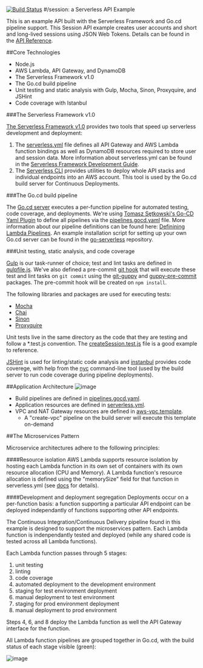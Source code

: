 [![Build Status](https://travis-ci.org/C0k3/session.svg?branch=development)](https://travis-ci.org/C0k3/session)
#/session: a Serverless API Example

This is an example API built with the Serverless Framework and Go.cd pipeline support. This Session API example creates user accounts and short and long-lived sessions using JSON Web Tokens. Details can be found in the [API Reference](api-reference.md).

##Core Technologies

* Node.js
* AWS Lambda, API Gateway, and DynamoDB
* The Serverless Framework v1.0
* The Go.cd build pipeline
* Unit testing and static analysis with Gulp, Mocha, Sinon, Proxyquire, and JSHint
* Code coverage with Istanbul

###The Serverless Framework v1.0

[The Serverless Framework v1.0](https://serverless.com/) provides two tools that speed up serverless development and deployment:

1. The [serverless.yml](serverless.yml) file defines all API Gateway and AWS Lambda function bindings as well as DynamoDB resources required to store user and session data. More information about serverless.yml can be found in the [Serverless Framework Development Guide](https://serverless.com/framework/docs/providers/aws/guide/services/).
2. The [Serverless CLI](https://serverless.com/framework/docs/providers/aws/cli-reference/) provides utilities to deploy whole API stacks and individual endpoints into an AWS account. This tool is used by the Go.cd build server for Continuous Deployments.

###The Go.cd build pipeline

The [Go.cd server](https://www.go.cd/) executes a per-function pipeline for automated testing, code coverage, and deployments. We're using [Tomasz Sętkowski's Go-CD Yaml Plugin](https://github.com/tomzo/gocd-yaml-config-plugin) to define all pipelines via the [pipelines.gocd.yaml](pipelines.gocd.yaml) file. More information about our pipeline definitions can be found here: [Definining Lambda Pipelines](pipelines.md). An example installation script for setting up your own Go.cd server can be found in the [go-serverless](https://github.com/C0k3/go-serverless) repository.

###Unit testing, static analysis, and code coverage

[Gulp](http://gulpjs.com/) is our task-runner of choice; test and lint tasks are defined in [gulpfile.js](gulpfile.js). We've also defined a pre-commit [git hook](https://git-scm.com/book/en/v2/Customizing-Git-Git-Hooks) that will execute these test and lint tasks on ```git commit``` using the [git-guppy](https://www.npmjs.com/package/git-guppy) and [guppy-pre-commit](https://www.npmjs.com/package/git-guppy-pre-commit-hook) packages. The pre-commit hook will be created on ```npm install```.

The following libraries and packages are used for executing tests:

* [Mocha](https://mochajs.org/)
* [Chai](http://chaijs.com/api/bdd/)
* [Sinon](http://sinonjs.org/docs/#sinonspy)
* [Proxyquire](https://www.npmjs.com/package/proxyquire)

Unit tests live in the same directory as the code that they are testing and follow a *.test.js convention. The [createSession.test.js](lambda_functions/createSession/createSession.test.js) file is a good example to reference.

[JSHint](http://jshint.com/docs/) is used for linting/static code analysis and [instanbul](https://www.npmjs.com/package/istanbul) provides code coverege, with help from the [nyc](https://www.npmjs.com/package/nyc) command-line tool (used by the build server to run code coverage during pipeline deployments).

##Application Architecture
![image](https://cloud.githubusercontent.com/assets/11197026/20681286/ee6d8fe2-b570-11e6-8602-8d680ec7d099.png)
* Build pipelines are defined in [pipelines.gocd.yaml](pipelines.gocd.yaml).
* Application resources are defined in [serverless.yml](serverless.yml).
* VPC and NAT Gateway resources are defined in [aws-vpc.template](aws-vpc.template).
  * A "create-vpc" pipeline on the build server will execute this template on-demand

##The Microservices Pattern

Microservice architectures adhere to the following principles:

####Resource isolation
AWS Lambda supports resource isolation by hosting each Lambda function in its own set of containers with its own resource allocation (CPU and Memory). A Lambda function's resource allocation is defined using the "memorySize" field for that function in serverless.yml (see [docs](https://serverless.com/framework/docs/providers/aws/guide/functions/) for details).

####Development and deployment segregation
Deployments occur on a per-function basis: a function supporting a particular API endpoint can be deployed independantly of functions supporting other API endpoints.

The Continuous Integration/Continuous Delivery pipeline found in this example is designed to support the microservices pattern. Each Lambda function is indenpendantly tested and deployed (while any shared code is tested across all Lambda functions). 

Each Lambda function passes through 5 stages:

1. unit testing
2. linting
3. code coverage
4. automated deployment to the development environment
5. staging for test environment deployment
6. manual deployment to test environment
7. staging for prod environment deployment
8. manual deployment to prod environment

Steps 4, 6, and 8 deploy the Lambda function as well the API Gateway interface for the function.

All Lambda function pipelines are grouped together in Go.cd, with the build status of each stage visible (green):

![image](https://cloud.githubusercontent.com/assets/11197026/20761642/7d660108-b6d8-11e6-8dea-eba48bd5a674.png)
